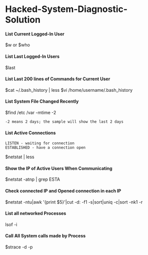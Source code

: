 # Hacked-System-Diagnostic-Solution

#### List Current Logged-In User
$w or $who
#### List Last Logged-In Users
$last
#### List Last 200 lines of Commands for Current User
$cat ~/.bash_history | less
$vi /home/username/.bash_history
#### List System File Changed Recently
$find /etc /var -mtime -2
```
-2 means 2 days; the sample will show the last 2 days
```
#### List Active Connections
```
LISTEN - waiting for connection
ESTABLISHED - have a connection open
```
$netstat | less
#### Show the IP of Active Users When Communicating
$netstat -atnp | grep ESTA
#### Check connected IP and Opened connection in each IP
$netstat -ntu|awk '{print $5}'|cut -d: -f1 -s|sort|uniq -c|sort -nk1 -r
#### List all networked Processes
lsof -i
#### Call All System calls made by Process
$strace -d -p <PID Number>
####

